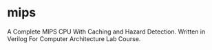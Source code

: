 # mips
A Complete MIPS CPU With Caching and Hazard Detection. Written in Verilog For Computer Architecture Lab Course.
